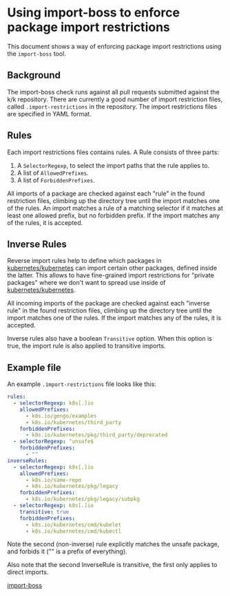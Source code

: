 # Using import-boss to enforce package import restrictions

This document shows a way of enforcing package import restrictions using the `import-boss` tool.

## Background

The import-boss check runs against all pull requests submitted against the k/k repository. There are currently a good
number of import restriction files, called `.import-restrictions` in the repository. The import restrictions files are
specified in YAML format.

## Rules

Each import restrictions files contains rules. A Rule consists of three parts:

1. A `SelectorRegexp`, to select the import paths that the rule applies to.
2. A list of `AllowedPrefixes`.
3. A list of `ForbiddenPrefixes`.

All imports of a package are checked against each "rule" in the found restriction files, climbing up the directory tree
until the import matches one of the rules. An import matches a rule of a matching selector if it matches at least one
allowed prefix, but no forbidden prefix. If the import matches any of the rules, it is accepted.

## Inverse Rules

Reverse import rules help to define which packages in [kubernetes/kubernetes](https://github.com/kubernetes/kubernetes)
can import certain other packages, defined inside the latter. This allows to have fine-grained import restrictions for
"private packages" where we don't want to spread use inside of [kubernetes/kubernetes](https://github.com/kubernetes/kubernetes).

All incoming imports of the package are checked against each "inverse rule" in the found restriction files, climbing up
the directory tree until the import matches one of the rules. If the import matches any of the rules, it is accepted.

Inverse rules also have a boolean `Transitive` option. When this option is true, the import rule is also applied to transitive
imports.

## Example file

An example `.import-restrictions` file looks like this:

```yaml
rules:
  - selectorRegexp: k8s[.]io
    allowedPrefixes:
      - k8s.io/gengo/examples
      - k8s.io/kubernetes/third_party
    forbiddenPrefixes:
      - k8s.io/kubernetes/pkg/third_party/deprecated
  - selectorRegexp: ^unsafe$
    forbiddenPrefixes:
      - ""
inverseRules:
  - selectorRegexp: k8s[.]io
    allowedPrefixes:
      - k8s.io/same-repo
      - k8s.io/kubernetes/pkg/legacy
    forbiddenPrefixes:
      - k8s.io/kubernetes/pkg/legacy/subpkg
  - selectorRegexp: k8s[.]io
    transitive: true
    forbiddenPrefixes:
      - k8s.io/kubernetes/cmd/kubelet
      - k8s.io/kubernetes/cmd/kubectl
```

Note the second (non-inverse) rule explicitly matches the unsafe package, and forbids it ("" is a prefix of everything).

Also note that the second InverseRule is transitive, the first only applies to direct imports.


[import-boss](https://github.com/kubernetes/gengo/tree/master/examples/import-boss)

